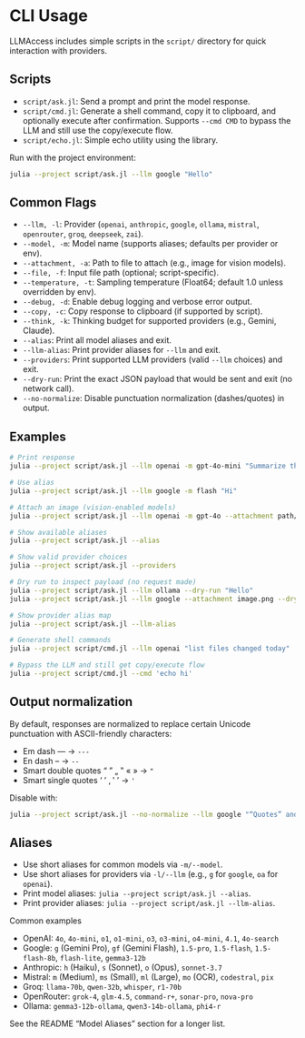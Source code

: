 # CLI Usage

LLMAccess includes simple scripts in the `script/` directory for quick interaction with providers.

## Scripts

- `script/ask.jl`: Send a prompt and print the model response.
- `script/cmd.jl`: Generate a shell command, copy it to clipboard, and optionally execute after confirmation. Supports `--cmd CMD` to bypass the LLM and still use the copy/execute flow.
- `script/echo.jl`: Simple echo utility using the library.

Run with the project environment:

```bash
julia --project script/ask.jl --llm google "Hello"
```

## Common Flags

- `--llm, -l`: Provider (`openai`, `anthropic`, `google`, `ollama`, `mistral`, `openrouter`, `groq`, `deepseek`, `zai`).
- `--model, -m`: Model name (supports aliases; defaults per provider or env).
- `--attachment, -a`: Path to file to attach (e.g., image for vision models).
- `--file, -f`: Input file path (optional; script-specific).
- `--temperature, -t`: Sampling temperature (Float64; default 1.0 unless overridden by env).
- `--debug, -d`: Enable debug logging and verbose error output.
- `--copy, -c`: Copy response to clipboard (if supported by script).
- `--think, -k`: Thinking budget for supported providers (e.g., Gemini, Claude).
- `--alias`: Print all model aliases and exit.
- `--llm-alias`: Print provider aliases for `--llm` and exit.
- `--providers`: Print supported LLM providers (valid `--llm` choices) and exit.
- `--dry-run`: Print the exact JSON payload that would be sent and exit (no network call).
- `--no-normalize`: Disable punctuation normalization (dashes/quotes) in output.

## Examples

```bash
# Print response
julia --project script/ask.jl --llm openai -m gpt-4o-mini "Summarize this repo"

# Use alias
julia --project script/ask.jl --llm google -m flash "Hi"

# Attach an image (vision-enabled models)
julia --project script/ask.jl --llm openai -m gpt-4o --attachment path/to/image.png "Describe this image"

# Show available aliases
julia --project script/ask.jl --alias

# Show valid provider choices
julia --project script/ask.jl --providers

# Dry run to inspect payload (no request made)
julia --project script/ask.jl --llm ollama --dry-run "Hello"
julia --project script/ask.jl --llm google --attachment image.png --dry-run "describe"

# Show provider alias map
julia --project script/ask.jl --llm-alias

# Generate shell commands
julia --project script/cmd.jl --llm openai "list files changed today"

# Bypass the LLM and still get copy/execute flow
julia --project script/cmd.jl --cmd 'echo hi'
```

## Output normalization

By default, responses are normalized to replace certain Unicode punctuation with ASCII-friendly characters:

- Em dash — -> `---`
- En dash – -> `--`
- Smart double quotes “ ” „ ‟ « » -> `"`
- Smart single quotes ‘ ’ ‚ ‛ ʼ -> `'`

Disable with:

```bash
julia --project script/ask.jl --no-normalize --llm google "“Quotes” and — dashes –"
```

## Aliases

- Use short aliases for common models via `-m/--model`.
- Use short aliases for providers via `-l/--llm` (e.g., `g` for `google`, `oa` for `openai`).
- Print model aliases: `julia --project script/ask.jl --alias`.
- Print provider aliases: `julia --project script/ask.jl --llm-alias`.

Common examples

- OpenAI: `4o`, `4o-mini`, `o1`, `o1-mini`, `o3`, `o3-mini`, `o4-mini`, `4.1`, `4o-search`
- Google: `g` (Gemini Pro), `gf` (Gemini Flash), `1.5-pro`, `1.5-flash`, `1.5-flash-8b`, `flash-lite`, `gemma3-12b`
- Anthropic: `h` (Haiku), `s` (Sonnet), `o` (Opus), `sonnet-3.7`
- Mistral: `m` (Medium), `ms` (Small), `ml` (Large), `mo` (OCR), `codestral`, `pix`
- Groq: `llama-70b`, `qwen-32b`, `whisper`, `r1-70b`
- OpenRouter: `grok-4`, `glm-4.5`, `command-r+`, `sonar-pro`, `nova-pro`
- Ollama: `gemma3-12b-ollama`, `qwen3-14b-ollama`, `phi4-r`

See the README “Model Aliases” section for a longer list.

